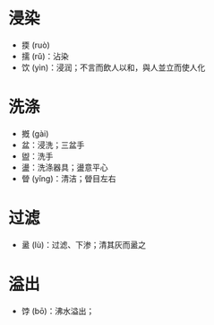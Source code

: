# 浸染
* 㨎 (ruò)
* 擩 (rǔ)：沾染
* 饮 (yìn)：浸润；不言而飲人以和，與人並立而使人化
# 洗涤
* 摡 (gài)
* 盆：浸洗；三盆手
* 盥：洗手
* 盪：洗涤器具；盪意平心
* 䁝 (yǐng)：清洁；䁝目左右
# 过滤
* 盝 (lù)：过滤、下渗；清其灰而盝之
# 溢出
* 饽 (bō)：沸水溢出；
